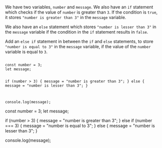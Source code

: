 We have two variables,
`number` and `message`.
We also have an `if` statement
which checks if the value of
`number` is greater than `3`.
If the condition is `true`,
it stores `"number is greater than 3"`
in the `message` variable.

We also have an `else` statement
which stores `"number is lesser than 3"`
in the `message` variable
if the condition in the `if` statement
results in `false`.

Add an `else if` statement in between
the `if` and `else` statements,
to store `"number is equal to 3"`
in the `message` variable,
if the value of the `number` variable
is equal to `3`.

<codeblock type="exercise" language="javascript" testMode="fixedInput">
<code>
const number = 3;
let message;

if (number > 3) {
  message = "number is greater than 3";
} else {
  message = "number is lesser than 3";
}

console.log(message);
</code>

<solution>
const number = 3;
let message;

if (number > 3) {
  message = "number is greater than 3";
} else if (number === 3) {
  message = "number is equal to 3";
} else {
  message = "number is lesser than 3";
}

console.log(message);
</solution>
</codeblock>